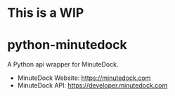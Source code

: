 # This is a WIP 
# python-minutedock
 A Python api wrapper for MinuteDock.

 - MinuteDock Website: https://minutedock.com
 - MinuteDock API: https://developer.minutedock.com


